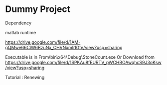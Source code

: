 # Dummy Project

Dependency

matlab runtime 

https://drive.google.com/file/d/1AM-gQMwe66ClW6BzuNx_CHVNxmIi1Gte/view?usp=sharing

Executable is in  From\bin\x64\Debug\StoneCount.exe
Or Download from
https://drive.google.com/file/d/1SPKAu8fEURTV_pWCHBOAwqhcS9J3oKsw/view?usp=sharing

Tutorial :
Renewing


